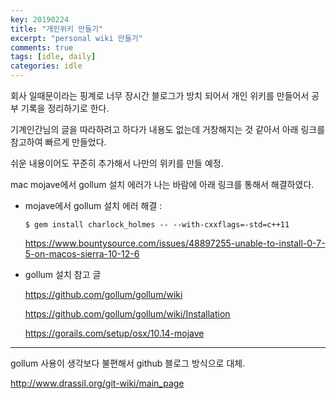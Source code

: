 ```yaml
---
key: 20190224
title: "개인위키 만들기"
excerpt: "personal wiki 만들기"
comments: true
tags: [idle, daily]
categories: idle
---
```




회사 일때문이라는 핑계로 너무 장시간 블로그가 방치 되어서 개인 위키를 만들어서 공부 기록을 정리하기로 한다.

기계인간님의 글을 따라하려고 하다가 내용도 없는데 거창해지는 것 같아서 아래 링크를 참고하여 빠르게 만들었다.

쉬운 내용이어도 꾸준히 추가해서 나만의 위키를 만들 예정.



mac mojave에서 gollum 설치 에러가 나는 바람에 아래 링크를 통해서 해결하였다.

* mojave에서 gollum 설치 에러 해결 :

  ```shell
  $ gem install charlock_holmes -- --with-cxxflags=-std=c++11
  ```

  https://www.bountysource.com/issues/48897255-unable-to-install-0-7-5-on-macos-sierra-10-12-6

  

* gollum 설치 참고 글

  https://github.com/gollum/gollum/wiki

  https://github.com/gollum/gollum/wiki/Installation

  https://gorails.com/setup/osx/10.14-mojave

---

gollum 사용이 생각보다 불편해서 github 블로그 방식으로 대체.

http://www.drassil.org/git-wiki/main_page